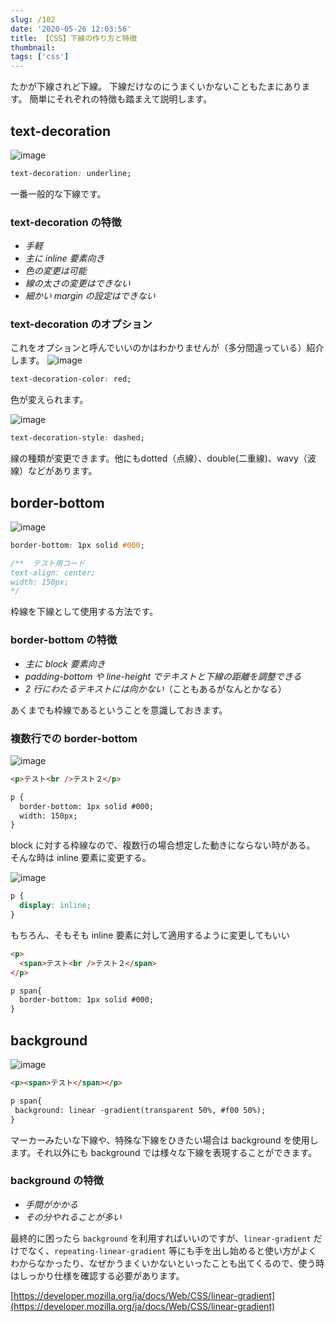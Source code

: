 ```yaml
---
slug: /102
date: '2020-05-26 12:03:56'
title: 【CSS】下線の作り方と特徴
thumbnail:
tags: ['css']
---
```

たかが下線されど下線。
下線だけなのにうまくいかないこともたまにあります。
簡単にそれぞれの特徴も踏まえて説明します。

## text-decoration

![image](/img/blog/contents/2020/05/image-26.png)

```css
text-decoration: underline;
```

一番一般的な下線です。

### text-decoration の特徴

- _手軽_
- _主に inline 要素向き_
- _色の変更は可能_
- _線の太さの変更はできない_
- _細かい margin の設定はできない_

### text-decoration のオプション

これをオプションと呼んでいいのかはわかりませんが（多分間違っている）紹介します。
![image](/img/blog/contents/2020/05/image-27.png)

```css
text-decoration-color: red;
```

色が変えられます。

![image](/img/blog/contents/2020/05/image-28.png)

```css
text-decoration-style: dashed;
```

線の種類が変更できます。他にもdotted（点線）、double(二重線)、wavy（波線）などがあります。

## border-bottom

![image](/img/blog/contents/2020/05/image-29.png)

```css
border-bottom: 1px solid #000;

/**  テスト用コード
text-align: center;
width: 150px;
*/
```

枠線を下線として使用する方法です。

### border-bottom の特徴

- _主に block 要素向き_
- _padding-bottom や line-height でテキストと下線の距離を調整できる_
- _2 行にわたるテキストには向かない_（こともあるがなんとかなる）

あくまでも枠線であるということを意識しておきます。

### 複数行での border-bottom

![image](/img/blog/contents/2020/05/image-30.png)

```html
<p>テスト<br />テスト２</p>

p {
  border-bottom: 1px solid #000;
  width: 150px;
}
```

block に対する枠線なので、複数行の場合想定した動きにならない時がある。
そんな時は inline 要素に変更する。

![image](/img/blog/contents/2020/05/image-31.png)

```css
p {
  display: inline;
}
```

もちろん、そもそも inline 要素に対して適用するように変更してもいい

```html
<p>
  <span>テスト<br />テスト２</span>
</p>

p span{
  border-bottom: 1px solid #000;
}
```

## background

![image](/img/blog/contents/2020/05/image-32.png)

```html
<p><span>テスト</span></p>

p span{
 background: linear -gradient(transparent 50%, #f00 50%);
}
```

マーカーみたいな下線や、特殊な下線をひきたい場合は background を使用します。それ以外にも background では様々な下線を表現することができます。

### background の特徴

- _手間がかかる_
- _その分やれることが多い_

最終的に困ったら `background` を利用すればいいのですが、`linear-gradient` だけでなく、`repeating-linear-gradient` 等にも手を出し始めると使い方がよくわからなかったり、なぜかうまくいかないといったことも出てくるので、使う時はしっかり仕様を確認する必要があります。

[https://developer.mozilla.org/ja/docs/Web/CSS/linear-gradient](https://developer.mozilla.org/ja/docs/Web/CSS/linear-gradient)


